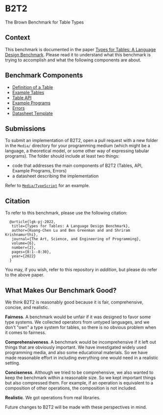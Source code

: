 # B2T2

The Brown Benchmark for Table Types

## Context

This benchmark is documented in the paper
[Types for Tables: A Language Design Benchmark](https://cs.brown.edu/~sk/Publications/Papers/Published/lgk-b2t2/).
Please read it to understand what this benchmark is trying to
accomplish and what the following components are about.

## Benchmark Components

- [Definition of a Table](WhatIsATable.md)
- [Example Tables](ExampleTables.md)
- [Table API](TableAPI.md)
- [Example Programs](ExamplePrograms.md)
- [Errors](Errors.md)
- [Datasheet Template](Datasheet.md)

## Submissions

To submit an implementation of B2T2, open a pull request with a new folder in
the `Media/` directory for your programming medium (which might be a language,
a theoretical model, or some other way of expressing tabular programs).
The folder should include at least two things:

- code that addresses the main components of B2T2 (Tables, API, Example Programs, Errors)
- a datasheet describing the implementation

Refer to [`Media/TypeScript`](Media/TypeScript) for an example.

## Citation

To refer to this benchmark, please use the following citation:

```
  @article{lgk-pj-2022,
   title={Types for Tables: A Language Design Benchmark},
   author={Kuang-Chen Lu and Ben Greenman and and Shriram Krishnamurthi},
   journal={The Art, Science, and Engineering of Programming},
   volume={6},
   number={2},
   pages={8:1--8:30},
   year={2022}
  }
```

You may, if you wish, refer to this repository in *addition*, but
please do refer to the above paper.

## What Makes Our Benchmark Good?

We think B2T2 is reasonably good because it is fair, comprehensive, concise, and realistic.

**Fairness**. A benchmark would be unfair if it was designed to favor some type systems. We collected operators from untyped languages, and we don't "own" a type system for tables, so there is no obvious problem when it comes to fairness.

**Comprehensiveness**. A benchmark would be incomprehensive if it left out things that are obviously important. We have investigated widely used programming media, and also some educational materials. So we have made reasonable effort in including everything one would need in a realistic setting.

**Conciseness**. Although we tried to be comprehensive, we also wanted to keep the benchmark within a reasonable size. So we kept important things but also compressed them. For example, if an operation is equivalent to a composition of other operations, the composition is not included.

**Realistic**. We got operations from real libraries. 

Future changes to B2T2 will be made with these perspectives in mind.
